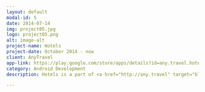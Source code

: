 ```yaml
---
layout: default
modal-id: 5
date: 2014-07-14
img: project05.jpg
logo: project05.png
alt: image-alt
project-name: Hotels
project-date: October 2014 - now
client: AnyTravel
app-link: https://play.google.com/store/apps/details?id=any.travel.hotels
category: Android Development
description: Hotels is a part of <a href="http://any.travel" target="blank">any.travel</a> ecosystem.<br><br>This application is very quick and clear way to book hotel. As in other AnyTravel projects, KISS and speed were main requirements.<br><br>While developing I had to solve various performance tasks. Initially application worked for API 10+ so I had to support old devices with low memory. So I had to manage huge network responses and avoid OOM exceptions. This and other performance tasks were succesfuly resolved. As a result application has clear and predictive interface and works smooth.

---
```

